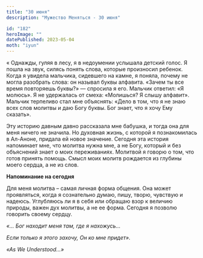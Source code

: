 ```yaml
---
title: "30 июня"
description: "Мужество Меняться - 30 июня"

id: "182"
heroImage: ""
datePublished: 2023-05-04
moth: "iyun"
---
```


« Однажды, гуляя в лесу, я в недоумении услышала детский голос. Я пошла на
звук, силясь понять слова, которые произносил ребенок. Когда я увидела
мальчика, сидевшего на камне, я поняла, почему не могла разобрать слова: он
называл буквы алфавита. «Зачем ты все время повторяешь буквы?» — спросила я
его. Мальчик ответил: «Я молюсь». Я не удержалась от смеха: «Молишься? Я слышу
алфавит». Мальчик терпеливо стал мне объяснять: «Дело в том, что я не знаю
всех слов молитвы и даю Богу буквы. Бог знает, что я хочу Ему сказать».

Эту историю давным давно рассказала мне бабушка, и тогда она для меня ничего
не значила. Но духовная жизнь, с которой я познакомилась в Ал-Аноне, придала
ей новое значение. Сегодня эта история напоминает мне, что молитва нужна мне,
а не Богу, который и без объяснений знает о моих переживаниях. Молитвой я
говорю о том, что готов принять помощь. Смысл моих молитв рождается из глубины
моего сердца, а не из слов.

**Напоминание на сегодня**

Для меня молитва – самая личная форма общения. Она может проявляться, когда я
сознательно думаю, пишу, творю, чувствую и надеюсь. Углубляюсь ли я в себя или
обращаю взор к величию природы, важен дух молитвы, а не ее форма. Сегодня я
позволю говорить своему сердцу.

_«… Бог находит меня там, где я нахожусь…_

_Если только я этого захочу, Он ко мне придет»._

_«As We Understood…»_
